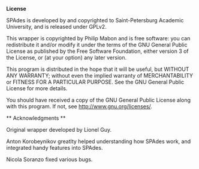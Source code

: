 **License**

SPAdes is developed by and copyrighted to Saint-Petersburg Academic University, and is released under GPLv2.

This wrapper is copyrighted by Philip Mabon and is free software: you can redistribute it and/or modify it under the terms of the GNU General Public License as published by the Free Software Foundation, either version 3 of the License, or (at your option) any later version.

This program is distributed in the hope that it will be useful, but WITHOUT ANY WARRANTY; without even the implied warranty of MERCHANTABILITY or FITNESS FOR A PARTICULAR PURPOSE. See the GNU General Public License for more details.

You should have received a copy of the GNU General Public License along with this program.  If not, see http://www.gnu.org/licenses/.

** Acknowledgments **

Original wrapper developed by Lionel Guy.

Anton Korobeynikov greatlty helped understanding how SPAdes work, and integrated handy features into SPAdes.

Nicola Soranzo fixed various bugs.
